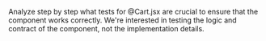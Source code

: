 Analyze step by step what tests for @Cart.jsx are crucial to ensure that the component works correctly. We're interested in testing the logic and contract of the component, not the implementation details.
